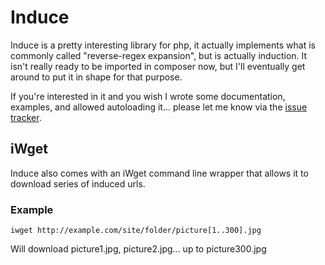 # Induce

Induce is a pretty interesting library for php, it actually implements what is
commonly called "reverse-regex expansion", but is actually induction. It isn't
really ready to be imported in composer now, but I'll eventually get around to
put it in shape for that purpose.

If you're interested in it and you wish I wrote some documentation, examples, and
allowed autoloading it... please let me know via the [issue tracker][issues].

## iWget

Induce also comes with an iWget command line wrapper that allows it to download series of induced urls.

### Example

    iwget http://example.com/site/folder/picture[1..300].jpg

Will download picture1.jpg, picture2.jpg... up to picture300.jpg

[issues]: https://github.com/zingus/induce/issues
